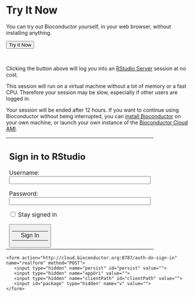 
<div id="tryitnow_script_here"></div>

# Try It Now


You can try out Bioconductor yourself, in your web browser, without installing anything.


<div id="try_it_now_button_goes_here"><button type="button" id="try_it_now_button">Try It Now</button></div>
<p>&nbsp;</p>

<div  id="loading"></div>


Clicking the button above will log you into an
<a href="http://rstudio.org/docs/server/getting_started">RStudio Server</a>
session at no cost.

This session will run on a virtual machine without a lot of memory or a fast 
CPU. Therefore your session may be slow, especially if other users are
logged in.

Your session will be ended after 12 hours. If you want to continue using
Bioconductor without being interrupted, you can 
<a href="http://bioconductor.org/install/">install Bioconductor</a> on your
own machine, or launch your own instance of the 
<a href="http://bioconductor.org/help/bioconductor-cloud-ami/">
Bioconductor Cloud AMI</a>.

<div id="encrypt_js"></div>

<div id="hide_this_stuff">
	<form action="javascript:void" method="POST" onsubmit="submitRealForm();return false">
	<table id="border" align="center">
	  <tbody><tr>
	    <td>
	      <h2 id="caption">Sign in to RStudio</h2>
	      <p>
	         <label for="username">Username:</label><br>
	         <input type="text" name="username" value="" id="username" size="45"><br>
	      </p>
	      <p>
	         <label for="password">Password:</label><br>
	         <input type="password" name="password" value="" id="password" size="45"><br>
	      </p>
	      <p>
	         <input type="checkbox" name="staySignedIn" id="staySignedIn">
	         <label for="staySignedIn">Stay signed in</label>
	      </p>
	      <div id="buttonpanel"><button class="fancy" type="submit"><table cellpadding="0" cellspacing="0" border="0">
	        <tbody><tr>
	          <td class="left"></td>
	          <td class="inner" valign="middle">Sign In</td>
	          <td class="right"></td>
	        </tr>
	      </tbody></table></button></div>
	    </td>
	  </tr>
	</tbody></table>
	</form>

	<form action="http://cloud.bioconductor.org:8787/auth-do-sign-in" name="realform" method="POST">
	   <input type="hidden" name="persist" id="persist" value="">
	   <input type="hidden" name="appUri" value="">
	   <input type="hidden" name="clientPath" id="clientPath" value="">
	   <input id="package" type="hidden" name="v" value="">
	</form>
	
</div>